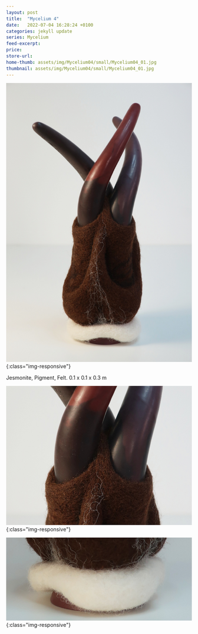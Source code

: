 ```yaml
---
layout: post
title:  "Mycelium 4"
date:   2022-07-04 16:28:24 +0100
categories: jekyll update
series: Mycelium
feed-excerpt:
price:
store-url:
home-thumb: assets/img/Mycelium04/small/Mycelium04_01.jpg
thumbnail: assets/img/Mycelium04/small/Mycelium04_01.jpg
---
```

![Mycelium 4 Sculpture](/assets/img/Mycelium04/Mycelium04_01.jpg){:class="img-responsive"}

Jesmonite, Pigment, Felt. 0.1 x 0.1 x 0.3 m

![Mycelium 4 Sculpture](/assets/img/Mycelium04/Mycelium04_02.jpg){:class="img-responsive"}

![Mycelium 4 Sculpture](/assets/img/Mycelium04/Mycelium04_04.jpg){:class="img-responsive"}